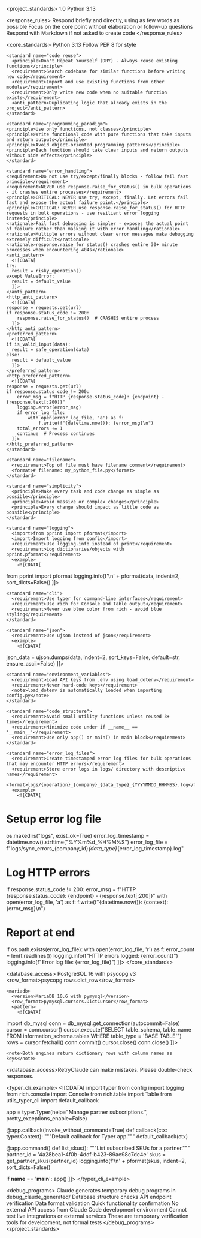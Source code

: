<project_standards>
  <metadata>
    <title>Python Project Coding Standards</title>
    <version>1.0</version>
    <language>Python 3.13</language>
  </metadata>

  <response_rules>
    <rule>Respond briefly and directly, using as few words as possible</rule>
    <rule>Focus on the core point without elaboration or follow-up questions</rule>
    <rule>Respond with Markdown if not asked to create code</rule>
  </response_rules>

  <core_standards>
    <standard name="language">
      <requirement>Python 3.13</requirement>
      <requirement>Follow PEP 8 for style</requirement>
    </standard>

    <standard name="code_reuse">
      <principle>Don't Repeat Yourself (DRY) - Always reuse existing functions</principle>
      <requirement>Search codebase for similar functions before writing new code</requirement>
      <requirement>Import and use existing functions from other modules</requirement>
      <requirement>Only write new code when no suitable function exists</requirement>
      <anti_pattern>Duplicating logic that already exists in the project</anti_pattern>
    </standard>

    <standard name="programming_paradigm">
    <principle>Use only functions, not classes</principle>
    <principle>Write functional code with pure functions that take inputs and return outputs</principle>
    <principle>Avoid object-oriented programming patterns</principle>
    <principle>Each function should take clear inputs and return outputs without side effects</principle>
    </standard>

    <standard name="error_handling">
    <requirement>Do not use try/except/finally blocks - follow fail fast principle</requirement>
    <requirement>NEVER use response.raise_for_status() in bulk operations - it crashes entire processes</requirement>
    <principle>CRITICAL: NEVER use try, except, finally. Let errors fail fast and expose the actual failure point.</principle>
    <principle>CRITICAL: NEVER use response.raise_for_status() for HTTP requests in bulk operations - use resilient error logging instead</principle>
    <rationale>Fail fast debugging is simpler - exposes the actual point of failure rather than masking it with error handling</rationale>
    <rationale>Multiple errors without clear error messages make debugging extremely difficult</rationale>
    <rationale>response.raise_for_status() crashes entire 30+ minute processes when encountering 404s</rationale>
    <anti_pattern>
      <![CDATA[
    try:
      result = risky_operation()
    except ValueError:
      result = default_value
      ]]>
    </anti_pattern>
    <http_anti_pattern>
      <![CDATA[
    response = requests.get(url)
    if response.status_code != 200:
        response.raise_for_status()  # CRASHES entire process
      ]]>
    </http_anti_pattern>
    <preferred_pattern>
      <![CDATA[
    if is_valid_input(data):
      result = safe_operation(data)
    else:
      result = default_value
      ]]>
    </preferred_pattern>
    <http_preferred_pattern>
      <![CDATA[
    response = requests.get(url)
    if response.status_code != 200:
        error_msg = f"HTTP {response.status_code}: {endpoint} - {response.text[:200]}"
        logging.error(error_msg)
        if error_log_file:
            with open(error_log_file, 'a') as f:
                f.write(f"{datetime.now()}: {error_msg}\n")
        total_errors += 1
        continue  # Process continues
      ]]>
    </http_preferred_pattern>
    </standard>

    <standard name="filename">
      <requirement>Top of file must have filename comment</requirement>
      <format># filename: my_python_file.py</format>
    </standard>

    <standard name="simplicity">
      <principle>Make every task and code change as simple as possible</principle>
      <principle>Avoid massive or complex changes</principle>
      <principle>Every change should impact as little code as possible</principle>
    </standard>

    <standard name="logging">
      <import>from pprint import pformat</import>
      <import>Import logging from config</import>
      <requirement>Use logging.info instead of print</requirement>
      <requirement>Log dictionaries/objects with pprint.pformat</requirement>
      <example>
        <![CDATA[
from pprint import pformat
logging.info(f'\n' + pformat(data, indent=2, sort_dicts=False))
        ]]>
      </example>
    </standard>

    <standard name="cli">
      <requirement>Use typer for command-line interfaces</requirement>
      <requirement>Use rich for Console and Table output</requirement>
      <requirement>Never use blue color from rich - avoid blue styling</requirement>
    </standard>

    <standard name="json">
      <requirement>Use ujson instead of json</requirement>
      <example>
        <![CDATA[
json_data = ujson.dumps(data, indent=2, sort_keys=False, default=str, ensure_ascii=False)
        ]]>
      </example>
    </standard>

    <standard name="environment_variables">
      <requirement>Load API keys from .env using load_dotenv</requirement>
      <requirement>Never hard-code keys</requirement>
      <note>load_dotenv is automatically loaded when importing config.py</note>
    </standard>

    <standard name="code_structure">
      <requirement>Avoid small utility functions unless reused 3+ times</requirement>
      <requirement>Minimize code under if __name__ == '__main__'</requirement>
      <requirement>Use only app() or main() in main block</requirement>
    </standard>

    <standard name="error_log_files">
      <requirement>Create timestamped error log files for bulk operations that may encounter HTTP errors</requirement>
      <requirement>Store error logs in logs/ directory with descriptive names</requirement>
      <format>logs/{operation}_{company}_{data_type}_{YYYYMMDD_HHMMSS}.log</format>
      <example>
        <![CDATA[
# Setup error log file
os.makedirs("logs", exist_ok=True)
error_log_timestamp = datetime.now().strftime("%Y%m%d_%H%M%S")
error_log_file = f"logs/sync_errors_{company_id}_{data_type}_{error_log_timestamp}.log"

# Log HTTP errors
if response.status_code != 200:
    error_msg = f"HTTP {response.status_code}: {endpoint} - {response.text[:200]}"
    with open(error_log_file, 'a') as f:
        f.write(f"{datetime.now()}: {context}: {error_msg}\n")

# Report at end
if os.path.exists(error_log_file):
    with open(error_log_file, 'r') as f:
        error_count = len(f.readlines())
    logging.info(f"HTTP errors logged: {error_count}")
    logging.info(f"Error log file: {error_log_file}")
        ]]>
      </example>
    </standard>
  </core_standards>

  <database_access>
    <engines>
      <postgresql>
        <version>PostgreSQL 16 with psycopg v3</version>
        <row_format>psycopg.rows.dict_row</row_format>
        <pattern>
        <![CDATA[
import db_postgres
conn = db_postgres.get_connection(autocommit=False)
cursor = conn.cursor()
cursor.execute("SELECT table_schema, table_name FROM information_schema.tables WHERE table_type = 'BASE TABLE'")
rows = cursor.fetchall()
conn.commit()
cursor.close()
conn.close()
        ]]>
        </pattern>
      </postgresql>

    <mariadb>
      <version>MariaDB 10.6 with pymysql</version>
      <row_format>pymysql.cursors.DictCursor</row_format>
      <pattern>
        <![CDATA[
import db_mysql
conn = db_mysql.get_connection(autocommit=False)
cursor = conn.cursor()
cursor.execute("SELECT table_schema, table_name FROM information_schema.tables WHERE table_type = 'BASE TABLE'")
rows = cursor.fetchall()
conn.commit()
cursor.close()
conn.close()
        ]]>
        </pattern>
      </mariadb>
    </engines>

    <note>Both engines return dictionary rows with column names as keys</note>
  </database_access>RetryClaude can make mistakes. Please double-check responses.

  <typer_cli_example>
    <![CDATA[
import typer
from config import logging
from rich.console import Console
from rich.table import Table
from utils_typer_cli import default_callback

app = typer.Typer(help="Manage partner subscriptions.", pretty_exceptions_enable=False)

@app.callback(invoke_without_command=True)
def callback(ctx: typer.Context):
    """Default callback for Typer app."""
    default_callback(ctx)


@app.command()
def list_skus():
    """List subscribed SKUs for a partner."""
    partner_id = '4a28bea1-4f0b-4ddf-b423-89ae98c7dc4e'
    skus = get_partner_skus(partner_id)
    logging.info(f'\n' + pformat(skus, indent=2, sort_dicts=False))

if __name__ == '__main__':
    app()
    ]]>
  </typer_cli_example>

  <debug_programs>
    <purpose>Claude generates temporary debug programs in debug_claude_generated/</purpose>
    <uses>
      <use>Database structure checks</use>
      <use>API endpoint verification</use>
      <use>Data format validation</use>
      <use>Quick functionality confirmation</use>
    </uses>
    <limitations>
      <limitation>No external API access from Claude Code development environment</limitation>
      <limitation>Cannot test live integrations or external services</limitation>
    </limitations>
    <note>These are temporary verification tools for development, not formal tests</note>
  </debug_programs>
</project_standards>
